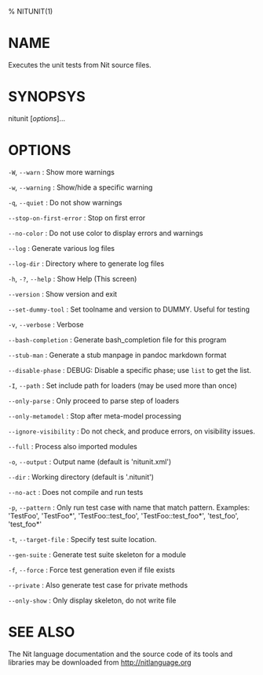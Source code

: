 % NITUNIT(1)

# NAME

Executes the unit tests from Nit source files.

# SYNOPSYS

nitunit [*options*]...

# OPTIONS

`-W`, `--warn`
:   Show more warnings

`-w`, `--warning`
:   Show/hide a specific warning

`-q`, `--quiet`
:   Do not show warnings

`--stop-on-first-error`
:   Stop on first error

`--no-color`
:   Do not use color to display errors and warnings

`--log`
:   Generate various log files

`--log-dir`
:   Directory where to generate log files

`-h`, `-?`, `--help`
:   Show Help (This screen)

`--version`
:   Show version and exit

`--set-dummy-tool`
:   Set toolname and version to DUMMY. Useful for testing

`-v`, `--verbose`
:   Verbose

`--bash-completion`
:   Generate bash_completion file for this program

`--stub-man`
:   Generate a stub manpage in pandoc markdown format

`--disable-phase`
:   DEBUG: Disable a specific phase; use `list` to get the list.

`-I`, `--path`
:   Set include path for loaders (may be used more than once)

`--only-parse`
:   Only proceed to parse step of loaders

`--only-metamodel`
:   Stop after meta-model processing

`--ignore-visibility`
:   Do not check, and produce errors, on visibility issues.

`--full`
:   Process also imported modules

`-o`, `--output`
:   Output name (default is 'nitunit.xml')

`--dir`
:   Working directory (default is '.nitunit')

`--no-act`
:   Does not compile and run tests

`-p`, `--pattern`
:   Only run test case with name that match pattern. Examples: 'TestFoo', 'TestFoo*', 'TestFoo::test_foo', 'TestFoo::test_foo*', 'test_foo', 'test_foo*'

`-t`, `--target-file`
:   Specify test suite location.

`--gen-suite`
:   Generate test suite skeleton for a module

`-f`, `--force`
:   Force test generation even if file exists

`--private`
:   Also generate test case for private methods

`--only-show`
:   Only display skeleton, do not write file

# SEE ALSO

The Nit language documentation and the source code of its tools and libraries may be downloaded from <http://nitlanguage.org>
